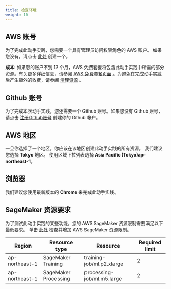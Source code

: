```yaml
---
title: 检查环境
weight: 10
---
```


## AWS 账号
为了完成此动手实践，您需要一个具有管理员访问权限角色的 AWS 账户。 如果您没有，请点击 [此处](https://aws.amazon.com/getting-started/) 创建一个。

**成本**: 如果您的账户不到 12 个月，AWS 免费套餐将包含此动手实践中所需的部分资源。有关更多详细信息，请参阅 [AWS 免费套餐页面](https://aws.amazon.com/free/) 。为避免在完成动手实践后产生额外的收费，请参阅 [清理资源](../../cleanup/) 。

## Github 账号
为了完成本次动手实践，您还需要一个 Github 账号。如果您没有 Github 账号，请点击 [注册Github账号](https://docs.github.com/cn/github/getting-started-with-github/signing-up-for-github) 创建你的 Github 帐户。

## AWS 地区
一旦你选择了一个地区，你应该在该地区创建此动手实践的所有资源。 我们建议您选择 **Tokyo** 地区。 使用区域下拉列表选择 **Asia Pacific (Tokyo)ap-northeast-1**。 

## 浏览器
我们建议您使用最新版本的 **Chrome** 来完成此动手实践。 

## SageMaker 资源要求

为了测试此动手实践的某些功能，您的 AWS SageMaker 资源限制需要满足以下最低要求。 单击 [此处](https://sagemaker-tools.corp.amazon.com/limits) 检查并增加 AWS SageMaker 资源限制。

|Region |Resource type |Resource | 	Required limit |
|--- |--- | --- | --- |
|ap-northeast-1|SageMaker Training |training-job/ml.p2.xlarge |2|
|ap-northeast-1|SageMaker Processing |processing-job/ml.m5.large |2|
